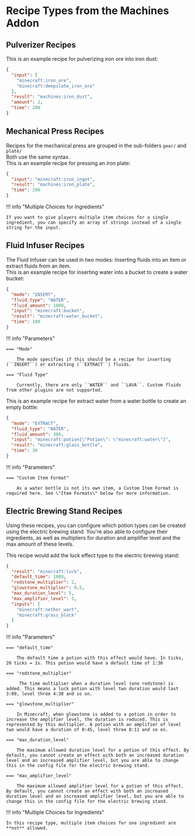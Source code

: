 # Recipe Types from the Machines Addon

## Pulverizer Recipes

This is an example recipe for pulverizing iron ore into iron dust:

```json title="iron_ore_to_iron_dust.json"
{
  "input": [
    "minecraft:iron_ore",
    "minecraft:deepslate_iron_ore"
  ],
  "result": "machines:iron_dust",
  "amount": 2,
  "time": 200
}
```

## Mechanical Press Recipes

Recipes for the mechanical press are grouped in the sub-folders ``gear/`` and ``plate/``  
Both use the same syntax.  
This is an example recipe for pressing an iron plate:

```json title="iron_ingot_to_iron_plate.json"
{
  "input": "minecraft:iron_ingot",
  "result": "machines:iron_plate",
  "time": 200
}
```

!!! info "Multiple Choices for Ingredients"

    If you want to give players multiple item choices for a single ingredient, you can specify an array of strings instead of a single string for the input.

## Fluid Infuser Recipes

The Fluid Infuser can be used in two modes: Inserting fluids into an item or extract fluids from an item.  
This is an example recipe for inserting water into a bucket to create a water bucket:

```json title="bucket_to_water_bucket.json"
{
  "mode": "INSERT",
  "fluid_type": "WATER",
  "fluid_amount": 1000,
  "input": "minecraft:bucket",
  "result": "minecraft:water_bucket",
  "time": 100
}
```
!!! info "Parameters"

    === "Mode"

        The mode specifies if this should be a recipe for inserting (``INSERT``) or extracting (``EXTRACT``) fluids.

    === "Fluid Type"

        Currently, there are only ``WATER`` and ``LAVA``. Custom fluids from other plugins are not supported.

This is an example recipe for extract water from a water bottle to create an empty bottle:

```json title="potion_to_glass_bottle.json"
{
  "mode": "EXTRACT",
  "fluid_type": "WATER",
  "fluid_amount": 300,
  "input": "minecraft:potion{\"Potion\": \"minecraft:water\"}",
  "result": "minecraft:glass_bottle",
  "time": 30
}
```

!!! info "Parameters"

    === "Custom Item Format"

        As a water bottle is not its own item, a Custom Item Format is required here. See \"Item Formats\" below for more information.

## Electric Brewing Stand Recipes

Using these recipes, you can configure which potion types can be created using the electric brewing stand. You're also
able to configure their ingredients, as well as multipliers for duration and amplifier level and the max amount of these
levels.

This recipe would add the luck effect type to the electric brewing stand:

```json title="luck.json"
{
  "result": "minecraft:luck",
  "default_time": 1800,
  "redstone_multiplier": 2,
  "glowstone_multiplier": 0.5,
  "max_duration_level": 5,
  "max_amplifier_level": 5,
  "inputs": [
    "minecraft:nether_wart",
    "minecraft:grass_block"
  ]
}
```

!!! info "Parameters"

    === "default_time"

        The default time a potion with this effect would have. In ticks, 20 ticks = 1s. This potion would have a default time of 1:30

    === "redstone_multiplier"

         The time multiplier when a duration level (one redstone) is added. This means a luck potion with level two duration would last 3:00, level three 4:30 and so on.

    === "glowstone_multiplier"

        In Minecraft, when glowstone is added to a potion in order to increase the amplifier level, the duration is reduced. This is represented by this multiplier. A potion with an amplifier of level two would have a duration of 0:45, level three 0:11 and so on.

    === "max_duration_level"

        The maximum allowed duration level for a potion of this effect. By default, you cannot create an effect with both an increased duration level and an increased amplifier level, but you are able to change this in the config file for the electric brewing stand.

    === "max_amplifier_level"

        The maximum allowed amplifier level for a potion of this effect. By default, you cannot create an effect with both an increased duration level and an increased amplifier level, but you are able to change this in the config file for the electric brewing stand.

!!! info "Multiple Choices for Ingredients"

    In this recipe type, multiple item choices for one ingredient are **not** allowed.

